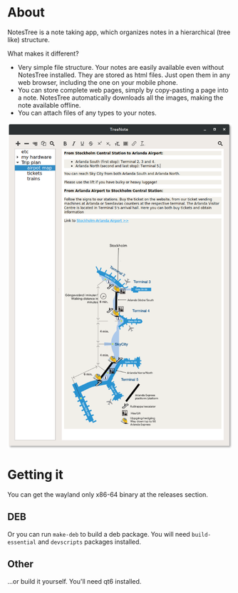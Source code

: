 # About

NotesTree is a note taking app, which organizes notes in a hierarchical (tree like) structure.

What makes it different?

* Very simple file structure. Your notes are easily available even without NotesTree installed. They are stored as html files. Just open them in any web browser, including the one on your mobile phone.
* You can store complete web pages, simply by copy-pasting a page into a note. NotesTree automatically downloads all the images, making the note available offline.
* You can attach files of any types to your notes.

![screenshot](screenshot.png) 

# Getting it

You can get the wayland only x86-64 binary at the releases section.

## DEB

Or you can run `make-deb` to build a deb package. You will need `build-essential` and `devscripts` packages installed.

## Other
 
...or build it yourself. You'll need qt6 installed.
